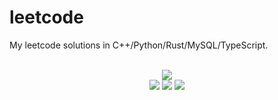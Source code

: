 # leetcode
My leetcode solutions in C++/Python/Rust/MySQL/TypeScript.

<div align="center">
<br/>
<img src="https://img.shields.io/badge/Solved-588/3151%20=%2018%25-blue.svg?style=flat-square" />
<br/>
<img src="https://img.shields.io/badge/Easy-250/794-5CB85D.svg?style=flat-square" />
<img src="https://img.shields.io/badge/Medium-260/1655-F0AE4E.svg?style=flat-square" />
<img src="https://img.shields.io/badge/Hard-78/702-D95450.svg?style=flat-square" />
</div>
